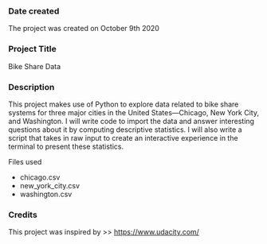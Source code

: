 ### Date created
The project was created on October 9th 2020

### Project Title
Bike Share Data

### Description
This project makes use of Python to explore data related to bike share systems for three major cities in the United States—Chicago, New York City, and Washington. I will write code to import the data and answer interesting questions about it by computing descriptive statistics. I will also write a script that takes in raw input to create an interactive experience in the terminal to present these statistics.

Files used
* chicago.csv
* new_york_city.csv
* washington.csv

### Credits
This project was inspired by >> https://www.udacity.com/
